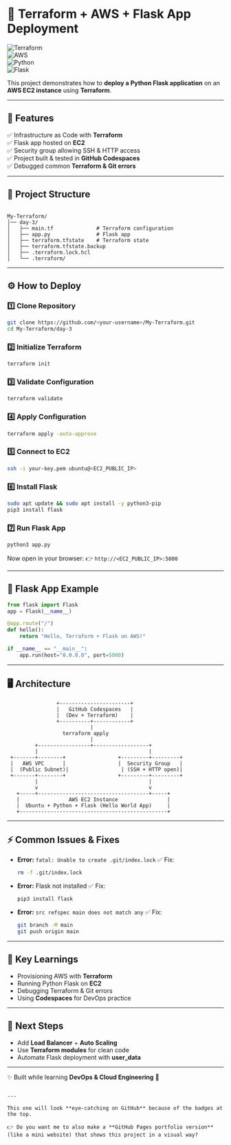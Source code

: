 
# 🚀 Terraform + AWS + Flask App Deployment  

![Terraform](https://img.shields.io/badge/Terraform-IaC-7B42BC?logo=terraform)  
![AWS](https://img.shields.io/badge/AWS-Cloud-232F3E?logo=amazonaws)  
![Python](https://img.shields.io/badge/Python-3.10-3776AB?logo=python)  
![Flask](https://img.shields.io/badge/Flask-Web%20App-000000?logo=flask)  

This project demonstrates how to **deploy a Python Flask application** on an **AWS EC2 instance** using **Terraform**.  

---

## 📌 Features  
✅ Infrastructure as Code with **Terraform**  
✅ Flask app hosted on **EC2**  
✅ Security group allowing SSH & HTTP access  
✅ Project built & tested in **GitHub Codespaces**  
✅ Debugged common **Terraform & Git errors**  

---

## 📂 Project Structure  
```

My-Terraform/
│── day-3/
│   ├── main.tf              # Terraform configuration
│   ├── app.py               # Flask app
│   ├── terraform.tfstate    # Terraform state
│   ├── terraform.tfstate.backup
│   ├── .terraform.lock.hcl
│   └── .terraform/

````

---

## ⚙️ How to Deploy  

### 1️⃣ Clone Repository  
```bash
git clone https://github.com/<your-username>/My-Terraform.git
cd My-Terraform/day-3
````

### 2️⃣ Initialize Terraform

```bash
terraform init
```

### 3️⃣ Validate Configuration

```bash
terraform validate
```

### 4️⃣ Apply Configuration

```bash
terraform apply -auto-approve
```

### 5️⃣ Connect to EC2

```bash
ssh -i your-key.pem ubuntu@<EC2_PUBLIC_IP>
```

### 6️⃣ Install Flask

```bash
sudo apt update && sudo apt install -y python3-pip
pip3 install flask
```

### 7️⃣ Run Flask App

```bash
python3 app.py
```

Now open in your browser:
👉 `http://<EC2_PUBLIC_IP>:5000`

---

## 🐍 Flask App Example

```python
from flask import Flask
app = Flask(__name__)

@app.route("/")
def hello():
    return "Hello, Terraform + Flask on AWS!"

if __name__ == "__main__":
    app.run(host="0.0.0.0", port=5000)
```

---

## 🖥️ Architecture

```
                +-----------------------+
                |   GitHub Codespaces   |
                |  (Dev + Terraform)    |
                +----------+------------+
                           |
                  terraform apply
                           |
         +-----------------+------------------+
         |                                    |
 +-------+--------+                 +---------+---------+
 |   AWS VPC      |                 |  Security Group   |
 |  (Public Subnet)|                 | (SSH + HTTP open)|
 +-------+--------+                 +---------+---------+
         |                                    |
         v                                    v
   +-----+------------------------------------+-----+
   |                AWS EC2 Instance                |
   |  Ubuntu + Python + Flask (Hello World App)     |
   +------------------------------------------------+
```

---

## ⚡ Common Issues & Fixes

* **Error:** `fatal: Unable to create .git/index.lock`
  ✅ Fix:

  ```bash
  rm -f .git/index.lock
  ```

* **Error:** Flask not installed
  ✅ Fix:

  ```bash
  pip3 install flask
  ```

* **Error:** `src refspec main does not match any`
  ✅ Fix:

  ```bash
  git branch -M main
  git push origin main
  ```

---

## 📌 Key Learnings

* Provisioning AWS with **Terraform**
* Running Python Flask on **EC2**
* Debugging Terraform & Git errors
* Using **Codespaces** for DevOps practice

---

## 🔮 Next Steps

* Add **Load Balancer** + **Auto Scaling**
* Use **Terraform modules** for clean code
* Automate Flask deployment with **user\_data**

---

✨ Built while learning **DevOps & Cloud Engineering** 🚀

```

---

This one will look **eye-catching on GitHub** because of the badges at the top.  

👉 Do you want me to also make a **GitHub Pages portfolio version** (like a mini website) that shows this project in a visual way?
```
